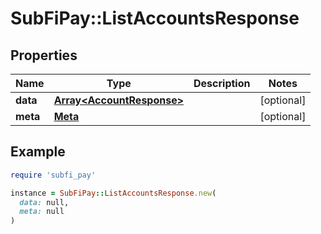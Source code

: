 # SubFiPay::ListAccountsResponse

## Properties

| Name | Type | Description | Notes |
| ---- | ---- | ----------- | ----- |
| **data** | [**Array&lt;AccountResponse&gt;**](AccountResponse.md) |  | [optional] |
| **meta** | [**Meta**](Meta.md) |  | [optional] |

## Example

```ruby
require 'subfi_pay'

instance = SubFiPay::ListAccountsResponse.new(
  data: null,
  meta: null
)
```

